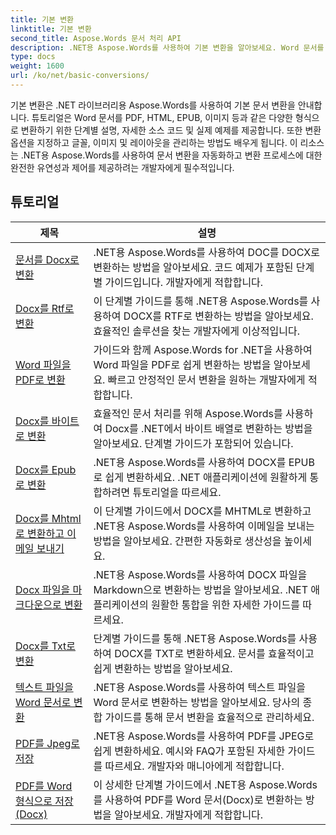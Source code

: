 ```yaml
---
title: 기본 변환
linktitle: 기본 변환
second_title: Aspose.Words 문서 처리 API
description: .NET용 Aspose.Words를 사용하여 기본 변환을 알아보세요. Word 문서를 PDF, HTML, RTF 등과 같은 다른 형식으로 쉽게 변환할 수 있습니다.
type: docs
weight: 1600
url: /ko/net/basic-conversions/
---
```


기본 변환은 .NET 라이브러리용 Aspose.Words를 사용하여 기본 문서 변환을 안내합니다. 튜토리얼은 Word 문서를 PDF, HTML, EPUB, 이미지 등과 같은 다양한 형식으로 변환하기 위한 단계별 설명, 자세한 소스 코드 및 실제 예제를 제공합니다. 또한 변환 옵션을 지정하고 글꼴, 이미지 및 레이아웃을 관리하는 방법도 배우게 됩니다. 이 리소스는 .NET용 Aspose.Words를 사용하여 문서 변환을 자동화하고 변환 프로세스에 대한 완전한 유연성과 제어를 제공하려는 개발자에게 필수적입니다.

 ## 튜토리얼
| 제목 | 설명 |
| --- | --- |
| [문서를 Docx로 변환](./doc-to-docx/) | .NET용 Aspose.Words를 사용하여 DOC를 DOCX로 변환하는 방법을 알아보세요. 코드 예제가 포함된 단계별 가이드입니다. 개발자에게 적합합니다.  |
| [Docx를 Rtf로 변환](./docx-to-rtf/) | 이 단계별 가이드를 통해 .NET용 Aspose.Words를 사용하여 DOCX를 RTF로 변환하는 방법을 알아보세요. 효율적인 솔루션을 찾는 개발자에게 이상적입니다.  |  
| [Word 파일을 PDF로 변환](./docx-to-pdf/) | 가이드와 함께 Aspose.Words for .NET을 사용하여 Word 파일을 PDF로 쉽게 변환하는 방법을 알아보세요. 빠르고 안정적인 문서 변환을 원하는 개발자에게 적합합니다. | 
| [Docx를 바이트로 변환](./docx-to-byte/) | 효율적인 문서 처리를 위해 Aspose.Words를 사용하여 Docx를 .NET에서 바이트 배열로 변환하는 방법을 알아보세요. 단계별 가이드가 포함되어 있습니다. |  
| [Docx를 Epub로 변환](./docx-to-epub/) | .NET용 Aspose.Words를 사용하여 DOCX를 EPUB로 쉽게 변환하세요. .NET 애플리케이션에 원활하게 통합하려면 튜토리얼을 따르세요. |
| [Docx를 Mhtml로 변환하고 이메일 보내기](./docx-to-mhtml-and-sending-email/) | 이 단계별 가이드에서 DOCX를 MHTML로 변환하고 .NET용 Aspose.Words를 사용하여 이메일을 보내는 방법을 알아보세요. 간편한 자동화로 생산성을 높이세요. |
| [Docx 파일을 마크다운으로 변환](./docx-to-markdown/) | .NET용 Aspose.Words를 사용하여 DOCX 파일을 Markdown으로 변환하는 방법을 알아보세요. .NET 애플리케이션의 원활한 통합을 위한 자세한 가이드를 따르세요. |
| [Docx를 Txt로 변환](./docx-to-txt/) | 단계별 가이드를 통해 .NET용 Aspose.Words를 사용하여 DOCX를 TXT로 변환하세요. 문서를 효율적이고 쉽게 변환하는 방법을 알아보세요. |
| [텍스트 파일을 Word 문서로 변환](./txt-to-docx/) | .NET용 Aspose.Words를 사용하여 텍스트 파일을 Word 문서로 변환하는 방법을 알아보세요. 당사의 종합 가이드를 통해 문서 변환을 효율적으로 관리하세요. | 
| [PDF를 Jpeg로 저장](./pdf-to-jpeg/) | .NET용 Aspose.Words를 사용하여 PDF를 JPEG로 쉽게 변환하세요. 예시와 FAQ가 포함된 자세한 가이드를 따르세요. 개발자와 매니아에게 적합합니다. |
| [PDF를 Word 형식으로 저장(Docx)](./pdf-to-docx/) | 이 상세한 단계별 가이드에서 .NET용 Aspose.Words를 사용하여 PDF를 Word 문서(Docx)로 변환하는 방법을 알아보세요. 개발자에게 적합합니다. |